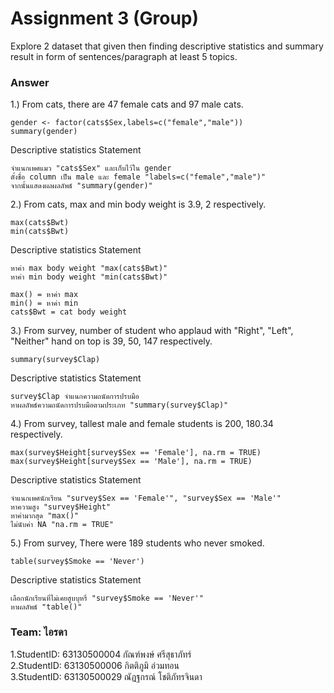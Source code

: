 # Assignment 3 (Group)
Explore 2 dataset that given then finding descriptive statistics and summary result in form of sentences/paragraph at least 5 topics.

### Answer

1.) From cats, there are 47 female cats and 97 male cats.
```{R}
gender <- factor(cats$Sex,labels=c("female","male"))
summary(gender)
```
   Descriptive statistics Statement
```{R}
จำแนกเพศแมว "cats$Sex" และเก็บไว้ใน gender
ตั้งชื่อ column เป็น male และ female "labels=c("female","male")"
จากนั้นแสดงผลผลลัพธ์ "summary(gender)"
```

2.) From cats, max and min body weight is 3.9, 2 respectively.
```{R}
max(cats$Bwt)
min(cats$Bwt)
```
   Descriptive statistics Statement
```{R}
หาค่า max body weight "max(cats$Bwt)"
หาค่า min body weight "min(cats$Bwt)"

max() = หาค่า max
min() = หาค่า min
cats$Bwt = cat body weight
```

3.) From survey, number of student who applaud with "Right", "Left", "Neither" hand on top is 39, 50, 147 respectively.
```{R}
summary(survey$Clap)
```
   Descriptive statistics Statement
```{R}
survey$Clap จำแนกความถนัดการปรบมือ
หาผลลัพธ์ความถนัดการปรบมือตามประเภท "summary(survey$Clap)" 
```

4.) From survey, tallest male and female students is 200, 180.34 respectively.
```{R}
max(survey$Height[survey$Sex == 'Female'], na.rm = TRUE)
max(survey$Height[survey$Sex == 'Male'], na.rm = TRUE)
```
   Descriptive statistics Statement
```{R}
จำแนกเพศนักเรียน "survey$Sex == 'Female'", "survey$Sex == 'Male'"
หาความสูง "survey$Height"
หาค่ามากสุด "max()"
ไม่นับค่า NA "na.rm = TRUE"
```

5.) From survey, There were 189 students who never smoked.
```{R}
table(survey$Smoke == 'Never')
```
   Descriptive statistics Statement
```{R}
เลือกนักเรียนที่ไม่เคยสูบบุหรี่ "survey$Smoke == 'Never'"
หาผลลัพธ์ "table()"
```


### Team: ไอรดา

1.StudentID: 63130500004 กัณฑ์พงษ์ ศรีสุธาภัทร์ <br/>
2.StudentID: 63130500006 กิตติภูมิ อ่วมทอน <br/>
3.StudentID: 63130500029 ณัฏฐกรณ์ โชติภัทรจินดา <br/>
